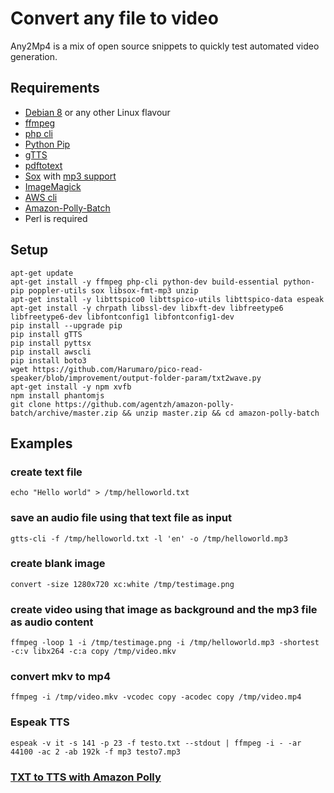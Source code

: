 # Convert any file to video

Any2Mp4 is a mix of open source snippets to quickly test automated video generation.

## Requirements

- [Debian 8](https://www.debian.org) or any other Linux flavour
- [ffmpeg](https://www.ffmpeg.org/)
- [php cli](http://php.net/manual/en/features.commandline.php)
- [Python Pip](https://pypi.python.org/pypi/pip)
- [gTTS](https://github.com/pndurette/gTTS)
- [pdftotext](https://linux.die.net/man/1/pdftotext)
- [Sox](http://sox.sourceforge.net/) with [mp3 support](https://superuser.com/questions/421153/how-to-add-a-mp3-handler-to-sox/421168)
- [ImageMagick](https://www.imagemagick.org/script/index.php)
- [AWS cli](https://aws.amazon.com/it/blogs/aws/polly-text-to-speech-in-47-voices-and-24-languages/)
- [Amazon-Polly-Batch](https://github.com/agentzh/amazon-polly-batch)
- Perl is required

## Setup

```
apt-get update
apt-get install -y ffmpeg php-cli python-dev build-essential python-pip poppler-utils sox libsox-fmt-mp3 unzip
apt-get install -y libttspico0 libttspico-utils libttspico-data espeak
apt-get install -y chrpath libssl-dev libxft-dev libfreetype6 libfreetype6-dev libfontconfig1 libfontconfig1-dev
pip install --upgrade pip
pip install gTTS
pip install pyttsx
pip install awscli
pip install boto3
wget https://github.com/Harumaro/pico-read-speaker/blob/improvement/output-folder-param/txt2wave.py
apt-get install -y npm xvfb
npm install phantomjs
git clone https://github.com/agentzh/amazon-polly-batch/archive/master.zip && unzip master.zip && cd amazon-polly-batch
```

## Examples

### create text file
`echo "Hello world" > /tmp/helloworld.txt`

### save an audio file using that text file as input
`gtts-cli -f /tmp/helloworld.txt -l 'en' -o /tmp/helloworld.mp3`

### create blank image
`convert -size 1280x720 xc:white /tmp/testimage.png`

### create video using that image as background and the mp3 file as audio content
`ffmpeg -loop 1 -i /tmp/testimage.png -i /tmp/helloworld.mp3 -shortest -c:v libx264 -c:a copy /tmp/video.mkv`

### convert mkv to mp4
`ffmpeg -i /tmp/video.mkv -vcodec copy -acodec copy /tmp/video.mp4`

### Espeak TTS
`espeak -v it -s 141 -p 23 -f testo.txt --stdout | ffmpeg -i - -ar 44100 -ac 2 -ab 192k -f mp3 testo7.mp3`

### [TXT to TTS with Amazon Polly](https://github.com/fabriziosalmi/any-to-mp4/blob/master/txt2mp3_tts_amazon.md)
